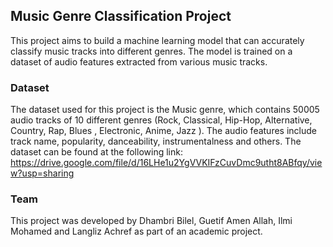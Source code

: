 
## Music Genre Classification Project

This project aims to build a machine learning model that can accurately classify music tracks into different genres. The model is trained on a dataset of audio features extracted from various music tracks.
### Dataset
The dataset used for this project is the Music genre, which contains 50005 audio tracks of 10 different genres (Rock, Classical, Hip-Hop, Alternative, Country, Rap, Blues , Electronic, Anime, Jazz ). The audio features include track name, popularity, danceability, instrumentalness and others.
The dataset can be found at the following link: https://drive.google.com/file/d/16LHe1u2YgVVKIFzCuvDmc9utht8ABfqy/view?usp=sharing
### Team
This project was developed by Dhambri Bilel, Guetif Amen Allah, Ilmi Mohamed and Langliz Achref as part of an academic project.
